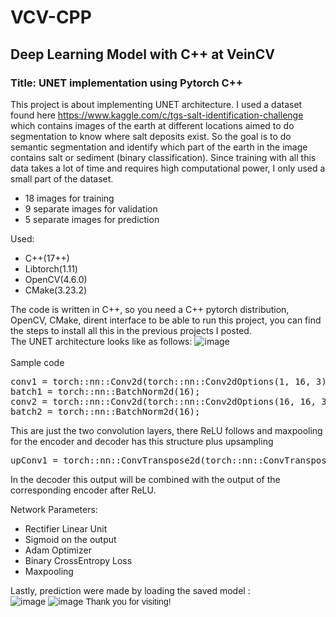 # VCV-CPP
<h2>Deep Learning Model with C++ at VeinCV</h2>
<h3>Title: UNET implementation using Pytorch C++ </h3>

This project is about implementing UNET architecture. I used a dataset found here https://www.kaggle.com/c/tgs-salt-identification-challenge which contains images of the earth at different locations aimed to do segmentation to know where salt deposits exist. So the goal is to do semantic segmentation and identify which part of the earth in the image contains salt or sediment (binary classification). Since training with all this data takes a lot of time and requires high computational power, I only used a small part of the dataset.
* 18 images for training 
* 9 separate images for validation 
* 5 separate images for prediction

Used: 
* C++(17++)
* Libtorch(1.11)
* OpenCV(4.6.0) 
* CMake(3.23.2)

The code is written in C++, so you need a C++ pytorch distribution, OpenCV, CMake, dirent interface to be able to run this project, you can find the steps to install all this in the previous projects I posted. \
The UNET architecture looks like as follows:
![image](https://user-images.githubusercontent.com/96078343/179245823-a344998c-5ccd-44fc-b584-9db8d83ecbb2.png)
\
<br>Sample code</br>
<pre>
conv1 = torch::nn::Conv2d(torch::nn::Conv2dOptions(1, 16, 3).padding({1,1}));
batch1 = torch::nn::BatchNorm2d(16);
conv2 = torch::nn::Conv2d(torch::nn::Conv2dOptions(16, 16, 3).padding({ 1,1 }));
batch2 = torch::nn::BatchNorm2d(16);
</pre>
This are just the two convolution layers, there ReLU follows and maxpooling for the encoder and decoder has this structure plus upsampling
<pre>
upConv1 = torch::nn::ConvTranspose2d(torch::nn::ConvTranspose2dOptions(256, 128, 2).stride(2));
</pre>
In the decoder this output will be combined with the output of the corresponding encoder after ReLU.

Network Parameters:
* Rectifier Linear Unit
* Sigmoid on the output
* Adam Optimizer 
* Binary CrossEntropy Loss
* Maxpooling

Lastly, prediction were made by loading the saved model :\
![image](https://user-images.githubusercontent.com/96078343/179247013-a7308a32-fdef-4475-b23e-90836531e362.png)
![image](https://user-images.githubusercontent.com/96078343/179247034-6a12f929-29d7-4968-97cd-bd8971579827.png)
<font face="Arial">Thank you for visiting!</font>
